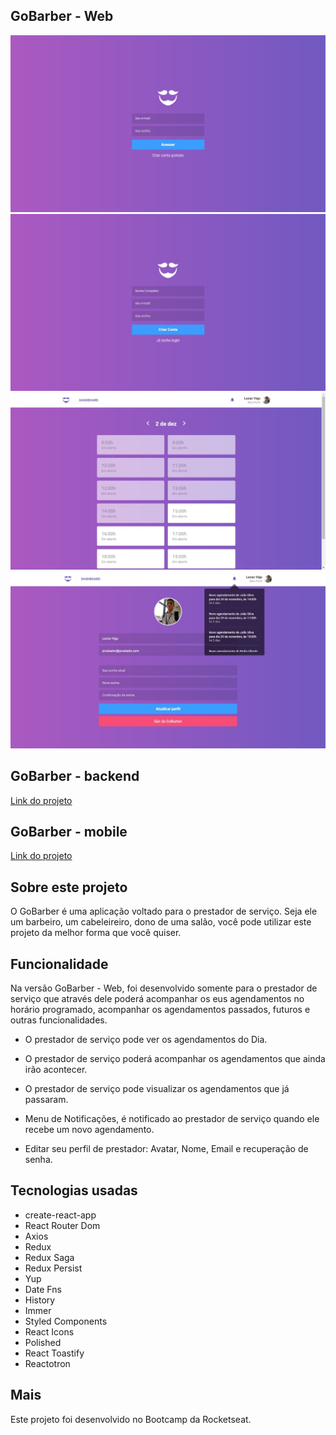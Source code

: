 ## GoBarber - Web

![Sign In (Tela de Login)](https://github.com/lucasviga/gobarber-frontend/blob/master/screenshots/signIn.jpg)
![Sign Up (Tela de Cadastro)](https://github.com/lucasviga/gobarber-frontend/blob/master/screenshots/signUp.jpg)
![Sign Up (Tela de Cadastro)](https://github.com/lucasviga/gobarber-frontend/blob/master/screenshots/dashboard.jpg)
![Sign Up (Tela de Cadastro)](https://github.com/lucasviga/gobarber-frontend/blob/master/screenshots/profile.jpg)

## GoBarber - backend

[Link do projeto](https://www.google.com)

## GoBarber - mobile

[Link do projeto](https://github.com/lucasviga/gobarber-mobile)

## Sobre este projeto

O GoBarber é uma aplicação voltado para o prestador de serviço. Seja ele um barbeiro, um cabeleireiro, dono de uma salão, você pode utilizar este projeto da melhor forma que você quiser.

## Funcionalidade

Na versão GoBarber - Web, foi desenvolvido somente para o prestador de serviço que através dele poderá acompanhar os eus agendamentos no horário programado, acompanhar os agendamentos passados, futuros e outras funcionalidades.

- O prestador de serviço pode ver os agendamentos do Dia.

- O prestador de serviço poderá acompanhar os agendamentos que ainda irão acontecer.

- O prestador de serviço pode visualizar os agendamentos que já passaram.

- Menu de Notificações, é notificado ao prestador de serviço quando ele recebe um novo agendamento.

- Editar seu perfil de prestador: Avatar, Nome, Email e recuperação de senha.

## Tecnologias usadas

- create-react-app
- React Router Dom
- Axios
- Redux
- Redux Saga
- Redux Persist
- Yup
- Date Fns
- History
- Immer
- Styled Components
- React Icons
- Polished
- React Toastify
- Reactotron


## Mais

Este projeto foi desenvolvido no Bootcamp da Rocketseat.
